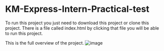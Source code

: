 # KM-Express-Intern-Practical-test
To run this project you just need to download this project or clone this project. There is a file called index.html by clicking that file you will be able to run this project.

This is the full overview of the project.
![image](https://user-images.githubusercontent.com/81260768/121513188-62be7780-ca0c-11eb-8a99-1adc6103fec5.png)

